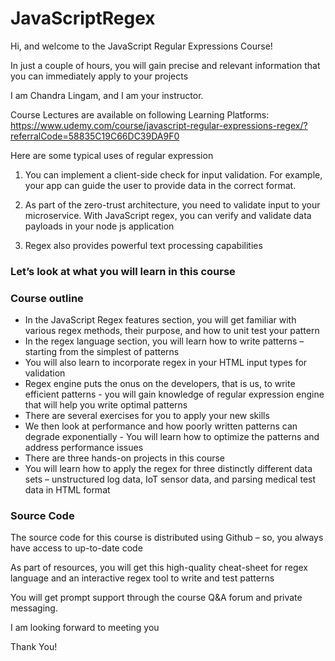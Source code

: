 # JavaScriptRegex
Hi, and welcome to the JavaScript Regular Expressions Course!  

In just a couple of hours, you will gain precise and relevant information that you can immediately apply to your projects  

I am Chandra Lingam, and I am your instructor.  

Course Lectures are available on following Learning Platforms:    
https://www.udemy.com/course/javascript-regular-expressions-regex/?referralCode=58835C19C66DC39DA9F0  

Here are some typical uses of regular expression  

1. You can implement a client-side check for input validation. For example, your app can guide the user to provide data in the correct format.  

2. As part of the zero-trust architecture, you need to validate input to your microservice. With JavaScript regex, you can verify and validate data payloads in your node js application  

3. Regex also provides powerful text processing capabilities   

### Let’s look at what you will learn in this course

### Course outline
* In the JavaScript Regex features section, you will get familiar with various regex methods, their purpose, and how to unit test your pattern  
* In the regex language section, you will learn how to write patterns – starting from the simplest of patterns  
* You will also learn to incorporate regex in your HTML input types for validation  
* Regex engine puts the onus on the developers, that is us, to write efficient patterns - you will gain knowledge of regular expression engine that will help you write optimal patterns  
* There are several exercises for you to apply your new skills  
* We then look at performance and how poorly written patterns can degrade exponentially - You will learn how to optimize the patterns and address performance issues  
* There are three hands-on projects in this course  
* You will learn how to apply the regex for three distinctly different data sets – unstructured log data, IoT sensor data, and parsing medical test data in HTML format  

### Source Code
The source code for this course is distributed using Github – so, you always have access to up-to-date code  

As part of resources, you will get this high-quality cheat-sheet for regex language and an interactive regex tool to write and test patterns  

You will get prompt support through the course Q&A forum and private messaging.  

I am looking forward to meeting you  

Thank You!  
 
